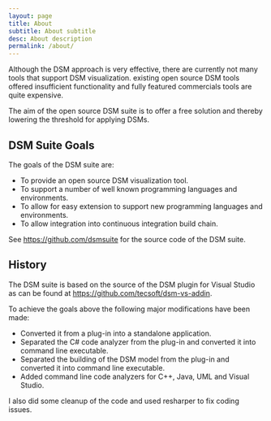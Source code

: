 ```yaml
---
layout: page
title: About
subtitle: About subtitle
desc: About description
permalink: /about/
---
```


Although the DSM approach is very effective, there are currently not many tools that support DSM visualization.
existing open source DSM tools offered insufficient functionality and fully featured commercials tools are quite expensive. 

The aim of the open source DSM suite is to offer a free solution and thereby lowering the threshold for applying DSMs. 

## DSM Suite Goals

The goals of the DSM suite are:
* To provide an open source DSM visualization tool.
* To support a number of well known programming languages and environments.
* To allow for easy extension to support new programming languages and environments.
* To allow integration into continuous integration build chain.

See https://github.com/dsmsuite for the source code of the DSM suite.

## History

The DSM suite is based on the source of the DSM plugin for Visual Studio as can be 
found at https://github.com/tecsoft/dsm-vs-addin.

To achieve the goals above the following major modifications have been made:
* Converted it from a plug-in into a standalone application.
* Separated the C# code analyzer from the plug-in and converted it into command line executable.
* Separated the building of the DSM model from the plug-in and converted it into command line executable.
* Added command line code analyzers for C++, Java, UML and Visual Studio.

I also did some cleanup of the code and used resharper to fix coding issues. 


